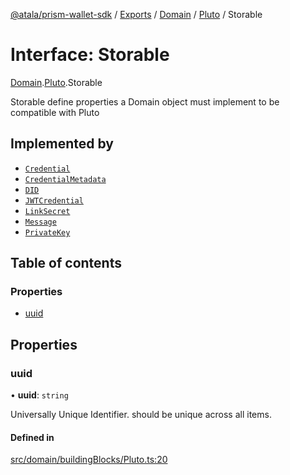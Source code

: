 [@atala/prism-wallet-sdk](../README.md) / [Exports](../modules.md) / [Domain](../modules/Domain.md) / [Pluto](../modules/Domain.Pluto.md) / Storable

# Interface: Storable

[Domain](../modules/Domain.md).[Pluto](../modules/Domain.Pluto.md).Storable

Storable
define properties a Domain object must implement to be compatible with Pluto

## Implemented by

- [`Credential`](../classes/Domain.Credential.md)
- [`CredentialMetadata`](../classes/Domain.CredentialMetadata.md)
- [`DID`](../classes/Domain.DID.md)
- [`JWTCredential`](../classes/JWTCredential.md)
- [`LinkSecret`](../classes/Domain.LinkSecret.md)
- [`Message`](../classes/Domain.Message-1.md)
- [`PrivateKey`](../classes/Domain.PrivateKey.md)

## Table of contents

### Properties

- [uuid](Domain.Pluto.Storable.md#uuid)

## Properties

### uuid

• **uuid**: `string`

Universally Unique Identifier.
should be unique across all items.

#### Defined in

[src/domain/buildingBlocks/Pluto.ts:20](https://github.com/input-output-hk/atala-prism-wallet-sdk-ts/blob/a3fc2aa/src/domain/buildingBlocks/Pluto.ts#L20)
